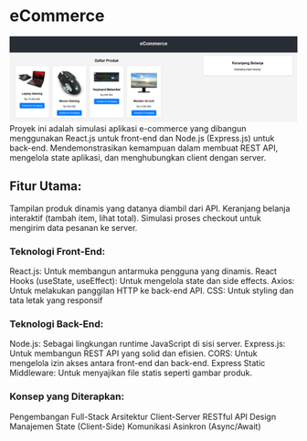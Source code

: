# eCommerce
![image](image/UI.png)
Proyek ini adalah simulasi aplikasi e-commerce yang dibangun menggunakan React.js untuk front-end dan Node.js (Express.js) untuk back-end. Mendemonstrasikan kemampuan dalam membuat REST API, mengelola state aplikasi, dan menghubungkan client dengan server.

## Fitur Utama:

Tampilan produk dinamis yang datanya diambil dari API.
Keranjang belanja interaktif (tambah item, lihat total).
Simulasi proses checkout untuk mengirim data pesanan ke server.

### Teknologi Front-End:
React.js: Untuk membangun antarmuka pengguna yang dinamis.
React Hooks (useState, useEffect): Untuk mengelola state dan side effects.
Axios: Untuk melakukan panggilan HTTP ke back-end API.
CSS: Untuk styling dan tata letak yang responsif

### Teknologi Back-End:
Node.js: Sebagai lingkungan runtime JavaScript di sisi server.
Express.js: Untuk membangun REST API yang solid dan efisien.
CORS: Untuk mengelola izin akses antara front-end dan back-end.
Express Static Middleware: Untuk menyajikan file statis seperti gambar produk.

### Konsep yang Diterapkan:
Pengembangan Full-Stack
Arsitektur Client-Server
RESTful API Design
Manajemen State (Client-Side)
Komunikasi Asinkron (Async/Await)
